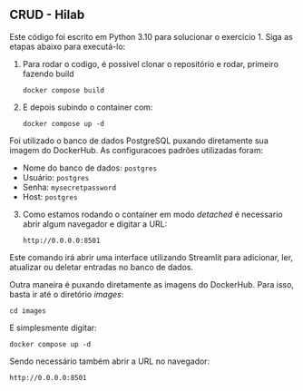 ## CRUD - Hilab

Este código foi escrito em Python 3.10 para solucionar o exercício 1. Siga as etapas abaixo para executá-lo:

1. Para rodar o codigo, é possivel clonar o repositório e rodar, primeiro fazendo build
    ```
    docker compose build
    ```

2. E depois subindo o container com:
    ```
    docker compose up -d
    ```


Foi utilizado o banco de dados PostgreSQL puxando diretamente sua imagem do DockerHub. As configuracoes padrões utilizadas foram:

- Nome do banco de dados: `postgres`
- Usuário: `postgres`
- Senha: `mysecretpassword`
- Host: `postgres`


3. Como estamos rodando o container em modo _detached_ é necessario abrir algum navegador e digitar a URL:

    ```    
    http://0.0.0.0:8501
    ```

Este comando irá abrir uma interface utilizando Streamlit para adicionar, ler, atualizar ou deletar entradas no banco de dados.


Outra maneira é puxando diretamente as imagens do DockerHub. Para isso, basta ir até o diretório _images_:

```
cd images
```

E simplesmente digitar:

```
docker compose up -d
```

Sendo necessário também abrir a URL no navegador:

```
http://0.0.0.0:8501
```
